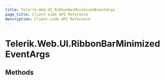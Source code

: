 ```yaml
---
title: Telerik.Web.UI.RibbonBarMinimizedEventArgs
page_title: Client-side API Reference
description: Client-side API Reference
---
```


# Telerik.Web.UI.RibbonBarMinimizedEventArgs

## Methods
